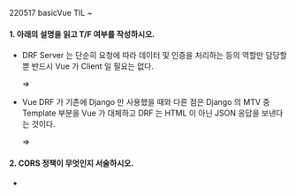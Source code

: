 220517 basicVue TIL ~



#### 1. 아래의 설명을 읽고 T/F 여부를 작성하시오.

* DRF Server 는 단순히 요청에 따라 데이터 및 인증을 처리하는 등의
  역할만 담당할 뿐 반드시 Vue 가 Client 일 필요는 없다.

  => 

* Vue DRF 가 기존에 Django 만 사용했을 때와 다른 점은 Django 의 MTV 중 Template 부분을 Vue 가 대체하고 DRF 는 HTML 이 아닌 JSON 응답을 보낸다는 것이다.

  => 

  

#### 2. CORS 정책이 무엇인지 서술하시오.

* 
